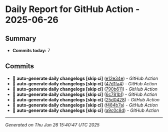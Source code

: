 # Daily Report for GitHub Action - 2025-06-26

## Summary
- **Commits today:** 7

## Commits

- 🔧 **auto-generate daily changelogs [skip ci]** ([e12e34e](../../commit/e12e34e)) - *GitHub Action*
- 🔧 **auto-generate daily changelogs [skip ci]** ([47d1fa4](../../commit/47d1fa4)) - *GitHub Action*
- 🔧 **auto-generate daily changelogs [skip ci]** ([790b611](../../commit/790b611)) - *GitHub Action*
- 🔧 **auto-generate daily changelogs [skip ci]** ([6c781b1](../../commit/6c781b1)) - *GitHub Action*
- 🔧 **auto-generate daily changelogs [skip ci]** ([25d0428](../../commit/25d0428)) - *GitHub Action*
- 🔧 **auto-generate daily changelogs [skip ci]** ([f484b7a](../../commit/f484b7a)) - *GitHub Action*
- 🔧 **auto-generate daily changelogs [skip ci]** ([a9c0c8d](../../commit/a9c0c8d)) - *GitHub Action*

---
*Generated on Thu Jun 26 15:40:47 UTC 2025*

